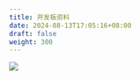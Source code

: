 ```yaml
---
title: 开发板资料
date: 2024-08-13T17:05:16+08:00
draft: false
weight: 300
---
```


![](./assets/under_construction.jpg)
